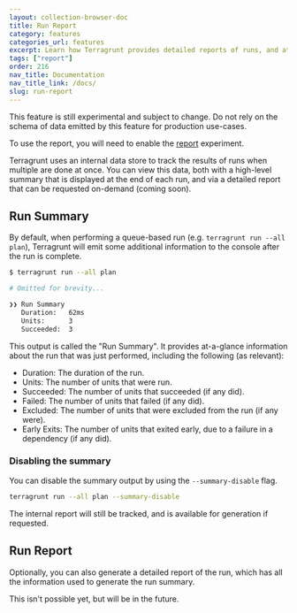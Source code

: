 ```yaml
---
layout: collection-browser-doc
title: Run Report
category: features
categories_url: features
excerpt: Learn how Terragrunt provides detailed reports of runs, and at-a-glance summaries of them.
tags: ["report"]
order: 216
nav_title: Documentation
nav_title_link: /docs/
slug: run-report
---
```


This feature is still experimental and subject to change. Do not rely on the schema of data emitted by this feature for production use-cases.

To use the report, you will need to enable the [report](/docs/reference/experiments/#report) experiment.

Terragrunt uses an internal data store to track the results of runs when multiple are done at once. You can view this data, both with a high-level summary that is displayed at the end of each run, and via a detailed report that can be requested on-demand (coming soon).

## Run Summary

By default, when performing a queue-based run (e.g. `terragrunt run --all plan`), Terragrunt will emit some additional information to the console after the run is complete.

```bash
$ terragrunt run --all plan

# Omitted for brevity...

❯❯ Run Summary
   Duration:   62ms
   Units:      3
   Succeeded:  3
```

This output is called the "Run Summary". It provides at-a-glance information about the run that was just performed, including the following (as relevant):

- Duration: The duration of the run.
- Units: The number of units that were run.
- Succeeded: The number of units that succeeded (if any did).
- Failed: The number of units that failed (if any did).
- Excluded: The number of units that were excluded from the run (if any were).
- Early Exits: The number of units that exited early, due to a failure in a dependency (if any did).

### Disabling the summary

You can disable the summary output by using the `--summary-disable` flag.

```bash
terragrunt run --all plan --summary-disable
```

The internal report will still be tracked, and is available for generation if requested.

## Run Report

Optionally, you can also generate a detailed report of the run, which has all the information used to generate the run summary.

This isn't possible yet, but will be in the future.
